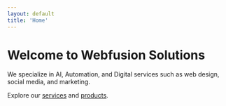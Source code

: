 ```yaml
---
layout: default
title: 'Home'
---
```


<div class='section-title'>
    <h1>Welcome to Webfusion Solutions</h1>
</div>
<div class='section-content'>
    <p>We specialize in AI, Automation, and Digital services such as web design, social media, and marketing.</p>
    <p>Explore our <a href='/services/'>services</a> and <a href='/products/'>products</a>.</p>
</div>
